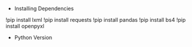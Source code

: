 - Installing Dependencies

!pip install lxml
!pip install requests
!pip install pandas
!pip install bs4
!pip install openpyxl

- Python Version 